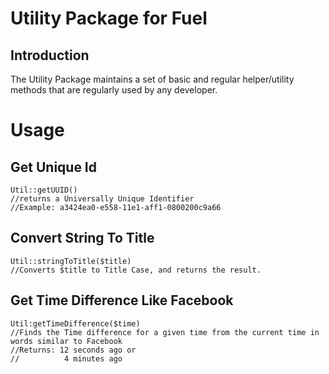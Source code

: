Utility Package for Fuel
========================

Introduction
------------

The Utility Package maintains a set of basic and regular helper/utility methods that are regularly used by any developer.

# Usage

Get Unique Id
-------------
    Util::getUUID()
    //returns a Universally Unique Identifier
    //Example: a3424ea0-e558-11e1-aff1-0800200c9a66


Convert String To Title
-----------------------

    Util::stringToTitle($title)
    //Converts $title to Title Case, and returns the result.


Get Time Difference Like Facebook
---------------------------------

    Util:getTimeDifference($time)
    //Finds the Time difference for a given time from the current time in words similar to Facebook
    //Returns: 12 seconds ago or
    //          4 minutes ago